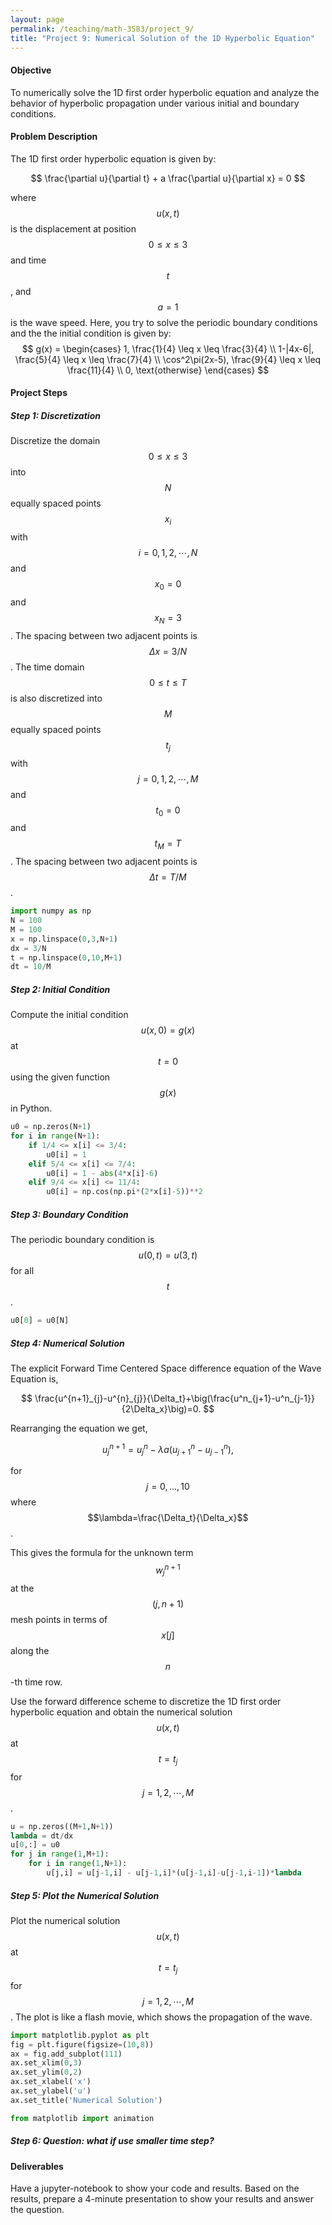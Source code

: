 ```yaml
---
layout: page
permalink: /teaching/math-3583/project_9/
title: "Project 9: Numerical Solution of the 1D Hyperbolic Equation"
---
```

#### Objective

To numerically solve the 1D first order hyperbolic equation and analyze the behavior of hyperbolic propagation under various initial and boundary conditions.

#### Problem Description

The 1D first order hyperbolic equation is given by:

$$
\frac{\partial u}{\partial t} + a \frac{\partial u}{\partial x} = 0
$$

where $$u(x,t)$$ is the displacement at position $$0\le x \le 3$$ and time $$t$$, and $$a=1$$ is the wave speed.
Here, you try to solve the periodic boundary conditions and the the initial condition is given by:
$$
g(x) = \begin{cases}
1, \frac{1}{4} \leq x \leq \frac{3}{4} \\
1-|4x-6|, \frac{5}{4} \leq x \leq \frac{7}{4} \\
\cos^2\pi(2x-5), \frac{9}{4} \leq x \leq \frac{11}{4} \\
0, \text{otherwise}
\end{cases}
$$

#### Project Steps
##### Step 1: Discretization
Discretize the domain $$0\le x \le 3$$ into $$N$$ equally spaced points $$x_i$$ with $$i=0,1,2,\cdots,N$$ and $$x_0=0$$ and $$x_N=3$$. The spacing between two adjacent points is $$\Delta x = 3/N$$. The time domain $$0\le t \le T$$ is also discretized into $$M$$ equally spaced points $$t_j$$ with $$j=0,1,2,\cdots,M$$ and $$t_0=0$$ and $$t_M=T$$. The spacing between two adjacent points is $$\Delta t = T/M$$.
```python
import numpy as np
N = 100
M = 100
x = np.linspace(0,3,N+1)
dx = 3/N
t = np.linspace(0,10,M+1)
dt = 10/M
```
##### Step 2: Initial Condition
Compute the initial condition $$u(x,0)=g(x)$$ at $$t=0$$ using the given function $$g(x)$$ in Python.
```python
u0 = np.zeros(N+1)
for i in range(N+1):
    if 1/4 <= x[i] <= 3/4:
        u0[i] = 1
    elif 5/4 <= x[i] <= 7/4:
        u0[i] = 1 - abs(4*x[i]-6)
    elif 9/4 <= x[i] <= 11/4:
        u0[i] = np.cos(np.pi*(2*x[i]-5))**2
```
##### Step 3: Boundary Condition
The periodic boundary condition is $$u(0,t)=u(3,t)$$ for all $$t$$.
```python
u0[0] = u0[N]
```
##### Step 4: Numerical Solution
The explicit Forward Time Centered Space difference equation of the Wave Equation is,

$$
\frac{u^{n+1}_{j}-u^{n}_{j}}{\Delta_t}+\big(\frac{u^n_{j+1}-u^n_{j-1}}{2\Delta_x}\big)=0.
$$

Rearranging the equation we get,

$$
u_{j}^{n+1}=u^{n}_{j}-\lambda a(u_{j+1}^{n}-u_{j-1}^{n}),
$$

for $$j=0,...,10$$ where $$\lambda=\frac{\Delta_t}{\Delta_x}$$.

This gives the formula for the unknown term $$w^{n+1}_{j}$$ at the $$(j,n+1)$$ mesh points
in terms of $$x[j]$$ along the $$n$$-th time row.

Use the forward difference scheme to discretize the 1D first order hyperbolic equation and obtain the numerical solution $$u(x,t)$$ at $$t=t_j$$ for $$j=1,2,\cdots,M$$.
```python
u = np.zeros((M+1,N+1))
lambda = dt/dx
u[0,:] = u0
for j in range(1,M+1):
    for i in range(1,N+1):
        u[j,i] = u[j-1,i] - u[j-1,i]*(u[j-1,i]-u[j-1,i-1])*lambda
```
##### Step 5: Plot the Numerical Solution
Plot the numerical solution $$u(x,t)$$ at $$t=t_j$$ for $$j=1,2,\cdots,M$$.
The plot is like a flash movie, which shows the propagation of the wave.
```python
import matplotlib.pyplot as plt
fig = plt.figure(figsize=(10,8))
ax = fig.add_subplot(111)
ax.set_xlim(0,3)
ax.set_ylim(0,2)
ax.set_xlabel('x')
ax.set_ylabel('u')
ax.set_title('Numerical Solution')

from matplotlib import animation
```

##### Step 6: Question: what if use smaller time step?

#### Deliverables
Have a jupyter-notebook to show your code and results.
Based on the results, prepare a 4-minute presentation to show your results and answer the question.
